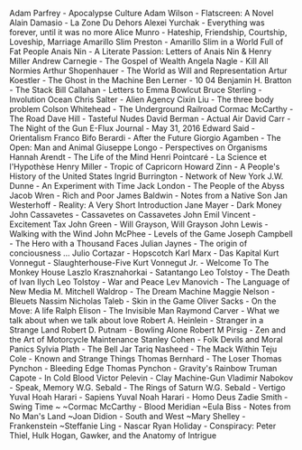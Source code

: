  Adam Parfrey - Apocalypse Culture
 Adam Wilson - Flatscreen: A Novel
 Alain Damasio - La Zone Du Dehors
 Alexei Yurchak - Everything was forever, until it was no more
 Alice Munro - Hateship, Friendship, Courtship, Loveship, Marriage
 Amarillo Slim Preston - Amarillo Slim in a World Full of Fat People
 Anais Nin - A Literate Passion: Letters of Anais Nin & Henry Miller
 Andrew Carnegie - The Gospel of Wealth
 Angela Nagle - Kill All Normies
 Arthur Shopenhauer - The World as Will and Representation
 Artur Koestler - The Ghost in the Machine
 Ben Lerner - 10 04
 Benjamin H. Bratton - The Stack
 Bill Callahan - Letters to Emma Bowlcut
 Bruce Sterling - Involution Ocean
 Chris Salter - Alien Agency
 Cixin Liu - The three body problem
 Colson Whitehead - The Underground Railroad
 Cormac McCarthy - The Road
 Dave Hill - Tasteful Nudes
 David Berman - Actual Air
 David Carr - The Night of the Gun
 E-Flux Journal - May 31, 2016
 Edward Said - Orientalism
 Franco Bifo Berardi - After the Future
 Giorgio Agamben - The Open: Man and Animal
 Giuseppe Longo - Perspectives on Organisms
 Hannah Arendt - The Life of the Mind
 Henri Pointcaré - La Science et l'Hypothèse
 Henry Miller - Tropic of Capricorn
 Howard Zinn - A People's History of the United States
 Ingrid Burrington - Network of New York
 J.W. Dunne - An Experiment with Time
 Jack London - The People of the Abyss
 Jacob Wren - Rich and Poor
 James Baldwin - Notes from a Native Son
 Jan Westerhoff - Reality: A Very Short Introduction
 Jane Mayer - Dark Money
 John Cassavetes - Cassavetes on Cassavetes
 John Emil Vincent - Excitement Tax
 John Green - Will Grayson, Will Grayson
 John Lewis - Walking with the Wind
 John McPhee - Levels of the Game
 Joseph Campbell - The Hero with a Thousand Faces
 Julian Jaynes - The origin of conciousness ...
 Julio Cortazar - Hopscotch
 Karl Marx - Das Kapital
 Kurt Vonnegut - Slaughterhouse-Five
 Kurt Vonnegut Jr. - Welcome To The Monkey House
 Laszlo Krasznahorkai - Satantango
 Leo Tolstoy - The Death of Ivan Ilych
 Leo Tolstoy - War and Peace
 Lev Manovich - The Language of New Media
 M. Mitchell Waldrop - The Dream Machine
 Maggie Nelson - Bleuets
 Nassim Nicholas Taleb - Skin in the Game
 Oliver Sacks - On the Move: A life
 Ralph Elison - The Invisible Man
 Raymond Carver - What we talk about when we talk about love
 Robert A. Heinlein - Stranger in a Strange Land
 Robert D. Putnam - Bowling Alone
 Robert M Pirsig - Zen and the Art of Motorcycle Maintenance
 Stanley Cohen - Folk Devils and Moral Panics
 Sylvia Plath - The Bell Jar
 Tariq Nasheed - The Mack Within
 Teju Cole - Known and Strange Things
 Thomas Bernhard - The Loser
 Thomas Pynchon - Bleeding Edge
 Thomas Pynchon - Gravity's Rainbow
 Truman Capote - In Cold Blood
 Victor Pelevin - Clay Machine-Gun
 Vladimir Nabokov - Speak, Memory
 W.G. Sebald - The Rings of Saturn
 W.G. Sebald - Vertigo
 Yuval Hoah Harari - Sapiens
 Yuval Noah Harari - Homo Deus
 Zadie Smith - Swing Time
 ~
 ~Cormac McCarthy - Blood Meridian
 ~Eula Biss - Notes from No Man's Land
 ~Joan Didion - South and West
 ~Mary Shelley - Frankenstein
 ~Steffanie Ling - Nascar
Ryan Holiday - Conspiracy: Peter Thiel, Hulk Hogan, Gawker, and the Anatomy of Intrigue
